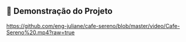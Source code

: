 ## 🎥 Demonstração do Projeto

https://github.com/eng-juliane/cafe-sereno/blob/master/video/Cafe-Sereno%20.mp4?raw=true
